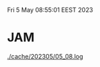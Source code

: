 Fri  5 May 08:55:01 EEST 2023
# JAM
<a href='./cache/202305/05_08.log'>./cache/202305/05_08.log</a>
